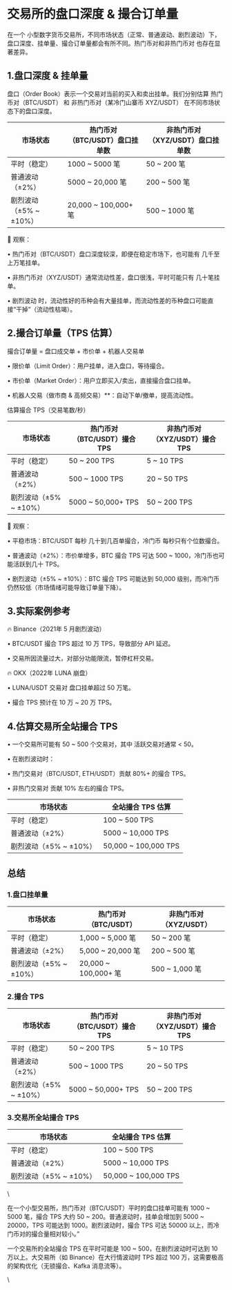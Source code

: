 # 交易所的盘口深度 & 撮合订单量

在一个 小型数字货币交易所，不同市场状态（正常、普通波动、剧烈波动）下，盘口深度、挂单量、撮合订单量都会有所不同。热门币对和非热门币对 也存在显著差异。

## 1.盘口深度 & 挂单量

盘口（Order Book）表示一个交易对当前的买入和卖出挂单。我们分别估算 热门币对（BTC/USDT） 和 非热门币对（某冷门山寨币 XYZ/USDT） 在不同市场状态下的盘口深度。

| 市场状态              | 热门币对（BTC/USDT）盘口挂单数  | 非热门币对（XYZ/USDT）盘口挂单数 |
| ----------------- | -------------------- | -------------------- |
| 平时（稳定）            | 1000 \~ 5000 笔       | 50 \~ 200 笔          |
| 普通波动（±2%）         | 5000 \~ 20,000 笔     | 200 \~ 500 笔         |
| 剧烈波动（±5% \~ ±10%） | 20,000 \~ 100,000+ 笔 | 500 \~ 1000 笔        |

📌 观察：

• 热门币对（BTC/USDT）盘口深度较深，即便在稳定市场下，也可能有 几千至上万笔挂单。

• 非热门币对（XYZ/USDT）通常流动性差，盘口很浅，平时可能只有 几十笔挂单。

• 剧烈波动 时，流动性好的币种会有大量挂单，而流动性差的币种盘口可能直接“干掉”（流动性枯竭）。

## 2.撮合订单量（TPS 估算）

撮合订单量 = 盘口成交单 + 市价单 + 机器人交易单

• 限价单（Limit Order）：用户挂单，进入盘口，等待撮合。

• 市价单（Market Order）：用户立即买入/卖出，直接撮合盘口挂单。

• 机器人交易（做市商 & 高频交易）\*\*：自动下单/撤单，提高流动性。

估算撮合 TPS（交易笔数/秒）

| 市场状态              | 热门币对（BTC/USDT）撮合 TPS | 非热门币对（XYZ/USDT）撮合 TPS |
| ----------------- | -------------------- | --------------------- |
| 平时（稳定）            | 50 \~ 200 TPS        | 5 \~ 10 TPS           |
| 普通波动（±2%）         | 500 \~ 1000 TPS      | 20 \~ 50 TPS          |
| 剧烈波动（±5% \~ ±10%） | 5000 \~ 50,000+ TPS  | 50 \~ 200 TPS         |

📌 观察：

• 平稳市场：BTC/USDT 每秒 几十到几百单撮合，冷门币 每秒只有个位数撮合。

• 普通波动（±2%）：市价单增多，BTC 撮合 TPS 可达 500 \~ 1000，冷门币也可能活跃到几十 TPS。

• 剧烈波动（±5% \~ ±10%）：BTC 撮合 TPS 可能达到 50,000 级别，而冷门币仍然较低（市场情绪可能导致订单量下降）。

## 3.实际案例参考

🔥 Binance（2021年 5 月剧烈波动）

• BTC/USDT 撮合 TPS 超过 10 万 TPS，导致部分 API 延迟。

• 交易所因流量过大，对部分功能限流，暂停杠杆交易。

🔥 OKX（2022年 LUNA 崩盘）

• LUNA/USDT 交易对 盘口挂单超过 50 万笔。

• 撮合 TPS 预计在 10 万 \~ 20 万 TPS。

## 4.估算交易所全站撮合 TPS

• 一个交易所可能有 50 \~ 500 个交易对，其中 活跃交易对通常 < 50。

• 在剧烈波动时：

• 热门交易对（BTC/USDT, ETH/USDT）贡献 80%+ 的撮合 TPS。

• 非热门交易对 贡献 10% 左右的撮合 TPS。

| 市场状态              | 全站撮合 TPS 估算           |
| ----------------- | --------------------- |
| 平时（稳定）            | 100 \~ 500 TPS        |
| 普通波动（±2%）         | 5000 \~ 10,000 TPS    |
| 剧烈波动（±5% \~ ±10%） | 50,000 \~ 100,000 TPS |

## 总结

### 1.盘口挂单量

| 市场状态              | 热门币对（BTC/USDT）       | 非热门币对（XYZ/USDT） |
| ----------------- | -------------------- | --------------- |
| 平时（稳定）            | 1,000 \~ 5,000 笔     | 50 \~ 200 笔     |
| 普通波动（±2%）         | 5,000 \~ 20,000 笔    | 200 \~ 500 笔    |
| 剧烈波动（±5% \~ ±10%） | 20,000 \~ 100,000+ 笔 | 500 \~ 1,000 笔  |

### 2.撮合 TPS

| 市场状态              | 热门币对（BTC/USDT）撮合 TPS | 非热门币对（XYZ/USDT）撮合 TPS |
| ----------------- | -------------------- | --------------------- |
| 平时（稳定）            | 50 \~ 200 TPS        | 5 \~ 10 TPS           |
| 普通波动（±2%）         | 500 \~ 1000 TPS      | 20 \~ 50 TPS          |
| 剧烈波动（±5% \~ ±10%） | 5000 \~ 50,000+ TPS  | 50 \~ 200 TPS         |

### 3.交易所全站撮合 TPS

| 市场状态              | 全站撮合 TPS 估算           |
| ----------------- | --------------------- |
| 平时（稳定）            | 100 \~ 500 TPS        |
| 普通波动（±2%）         | 5000 \~ 10,000 TPS    |
| 剧烈波动（±5% \~ ±10%） | 50,000 \~ 100,000 TPS |

\


在一个小型交易所，热门币对（BTC/USDT）平时的盘口挂单可能有 1000 \~ 5000 笔，撮合 TPS 大约 50 \~ 200。普通波动时，挂单会增加到 5000 \~ 20000，TPS 可能达到 1000。剧烈波动时，撮合 TPS 可达 50000 以上，而冷门币对的撮合量相对较小。”

一个交易所的全站撮合 TPS 在平时可能是 100 \~ 500，在剧烈波动时可达到 10 万以上。大交易所（如 Binance）在大行情波动时 TPS 超过 100 万，这需要极高的架构优化（无锁撮合、Kafka 消息流等）。

\
